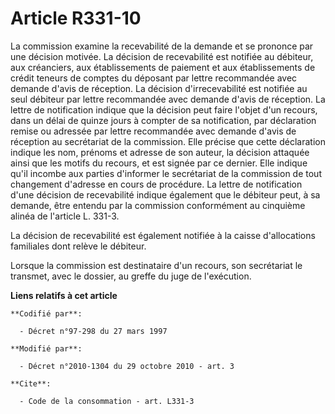 # Article R331-10

La commission examine la recevabilité de la demande et se prononce par une décision motivée. La décision de recevabilité est
notifiée au débiteur, aux créanciers, aux établissements de paiement et aux établissements de crédit teneurs de comptes du
déposant par lettre recommandée avec demande d'avis de réception. La décision d'irrecevabilité est notifiée au seul débiteur
par lettre recommandée avec demande d'avis de réception. La lettre de notification indique que la décision peut faire l'objet
d'un recours, dans un délai de quinze jours à compter de sa notification, par déclaration remise ou adressée par lettre
recommandée avec demande d'avis de réception au secrétariat de la commission. Elle précise que cette déclaration indique les
nom, prénoms et adresse de son auteur, la décision attaquée ainsi que les motifs du recours, et est signée par ce dernier.
Elle indique qu'il incombe aux parties d'informer le secrétariat de la commission de tout changement d'adresse en cours de
procédure. La lettre de notification d'une décision de recevabilité indique également que le débiteur peut, à sa demande,
être entendu par la commission conformément au cinquième alinéa de l'article L. 331-3. 

La décision de recevabilité est également notifiée à la caisse d'allocations familiales dont relève le débiteur. 

Lorsque la commission est destinataire d'un recours, son secrétariat le transmet, avec le dossier, au greffe du juge de
l'exécution.

**Liens relatifs à cet article**

	**Codifié par**:

	  - Décret n°97-298 du 27 mars 1997

	**Modifié par**:

	  - Décret n°2010-1304 du 29 octobre 2010 - art. 3

	**Cite**:

	  - Code de la consommation - art. L331-3

